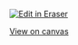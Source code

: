 <p><a target="_blank" href="https://app.eraser.io/workspace/OHE51fSCn7kn1MN6QHst" id="edit-in-eraser-github-link"><img alt="Edit in Eraser" src="https://firebasestorage.googleapis.com/v0/b/second-petal-295822.appspot.com/o/images%2Fgithub%2FOpen%20in%20Eraser.svg?alt=media&amp;token=968381c8-a7e7-472a-8ed6-4a6626da5501"></a></p>

[﻿View on canvas](https://app.eraser.io/workspace/OHE51fSCn7kn1MN6QHst?elements=Tk-phMKJvfvNLE86SWmbuw) 



<!--- Eraser file: https://app.eraser.io/workspace/OHE51fSCn7kn1MN6QHst --->
